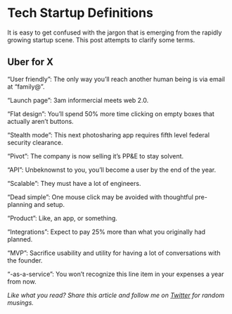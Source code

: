 # Tech Startup Definitions

It is easy to get confused with the jargon that is emerging from the rapidly growing startup scene. This post attempts to clarify some terms.

## Uber for X

“User friendly”: The only way you’ll reach another human being is via email at “family@”.

“Launch page”: 3am informercial meets web 2.0.

“Flat design”: You’ll spend 50% more time clicking on empty boxes that actually aren’t buttons.

“Stealth mode”: This next photosharing app requires fifth level federal security clearance.

“Pivot”: The company is now selling it’s PP&E to stay solvent.

“API”: Unbeknownst to you, you’ll become a user by the end of the year.

“Scalable”: They must have a lot of engineers.

“Dead simple”: One mouse click may be avoided with thoughtful pre-planning and setup.

“Product”: Like, an app, or something.

“Integrations”: Expect to pay 25% more than what you originally had planned.

“MVP”: Sacrifice usability and utility for having a lot of conversations with the founder.

“-as-a-service”: You won’t recognize this line item in your expenses a year from now.

*Like what you read? Share this article and follow me on [Twitter](http://www.twitter.com/andyjiang) for random musings.*
